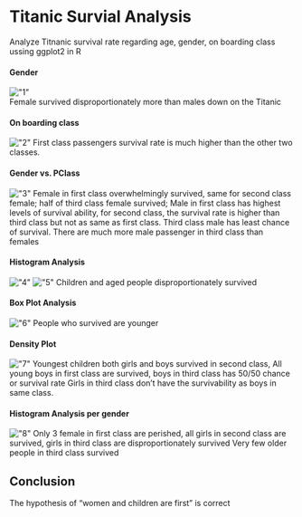 # Titanic Survial Analysis
Analyze Titnanic survival rate regarding age, gender, on boarding class ussing ggplot2 in R

#### Gender
!["1"](https://github.com/jitammy/kagglePractice/blob/master/plot/1.png)<!-- .element height="50%" width="50%" -->
<br/>Female survived disproportionately more than males down on the Titanic

#### On boarding class

!["2"](https://github.com/jitammy/kagglePractice/blob/master/plot/2.png)
First class passengers survival rate is much higher than the other two classes.

#### Gender vs. PClass
!["3"](https://github.com/jitammy/kagglePractice/blob/master/plot/3.png)
Female in first class overwhelmingly survived, same for second class female; half of third class female survived;
Male in first class has highest levels of survival ability, for second class, the survival rate is higher than third class but not as same as first class. Third class male has least chance of survival. 
There are much more male passenger in third class than females


#### Histogram Analysis
!["4"](https://github.com/jitammy/kagglePractice/blob/master/plot/4.png) !["5"](https://github.com/jitammy/kagglePractice/blob/master/plot/5.png)
Children and aged people disproportionately survived


#### Box Plot Analysis
!["6"](https://github.com/jitammy/kagglePractice/blob/master/plot/6.png)
People who survived are younger


#### Density Plot
!["7"](https://github.com/jitammy/kagglePractice/blob/master/plot/7.png)
Youngest children both girls and boys survived in second class,
All young boys in first class are survived, boys in third class has 50/50 chance or survival rate
Girls in third class don’t have the survivability as boys in same class. 


#### Histogram Analysis per gender

!["8"](https://github.com/jitammy/kagglePractice/blob/master/plot/8.png)
Only 3 female in first class are perished, all girls in second class are survived, girls in third class are disproportionately survived
Very few older people in third class survived

## Conclusion
The hypothesis of “women and children are first” is correct

